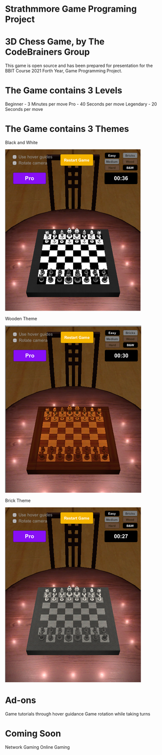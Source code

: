 # Strathmmore Game Programing Project
# 3D Chess Game, by The CodeBrainers Group

This game is open source and has been prepared for presentation for the BBIT Course 2021 Forth Year, Game Programming Project.

# The Game contains 3 Levels
Beginner - 3 Minutes per move
Pro - 40 Seconds per move
Legendary - 20 Seconds per move

# The Game contains 3 Themes
Black and White

![Game Image](https://raw.githubusercontent.com/stanymaina/su-gaming-project/master/bw-chess.png)

Wooden Theme

![Game Image](https://raw.githubusercontent.com/stanymaina/su-gaming-project/master/wood-chess.png)

Brick Theme

![Game Image](https://raw.githubusercontent.com/stanymaina/su-gaming-project/master/brick-chess.png)

# Ad-ons
Game tutorials through hover guidance
Game rotation while taking turns

# Coming Soon
Network Gaming
Online Gaming

